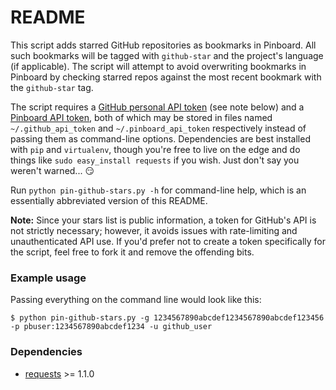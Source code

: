# README

This script adds starred GitHub repositories as bookmarks in Pinboard. All such bookmarks will be tagged with `github-star` and the project's language (if applicable). The script will attempt to avoid overwriting bookmarks in Pinboard by checking starred repos against the most recent bookmark with the `github-star` tag.

The script requires a [GitHub personal API token](https://github.com/blog/1509-personal-api-tokens) (see note below) and a [Pinboard API token](https://pinboard.in/settings/password), both of which may be stored in files named `~/.github_api_token` and `~/.pinboard_api_token` respectively instead of passing them as command-line options. Dependencies are best installed with `pip` and `virtualenv`, though you're free to live on the edge and do things like `sudo easy_install requests` if you wish. Just don't say you weren't warned... :smirk:

Run `python pin-github-stars.py -h` for command-line help, which is an essentially abbreviated version of this README.

**Note:** Since your stars list is public information, a token for GitHub's API is not strictly necessary; however, it avoids issues with rate-limiting and unauthenticated API use. If you'd prefer not to create a token specifically for the script, feel free to fork it and remove the offending bits.

### Example usage

Passing everything on the command line would look like this:

```
$ python pin-github-stars.py -g 1234567890abcdef1234567890abcdef123456 -p pbuser:1234567890abcdef1234 -u github_user
```


### Dependencies

- [requests](http://docs.python-requests.org/en/latest/) >= 1.1.0
